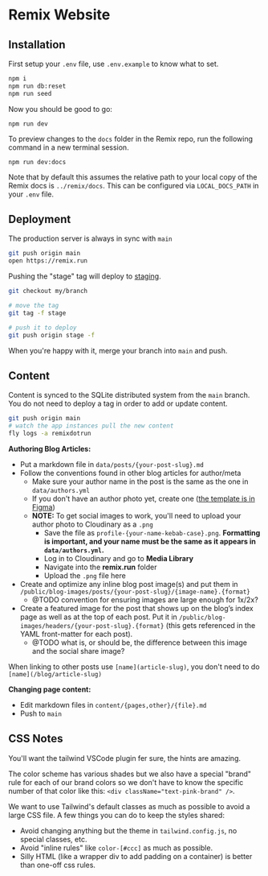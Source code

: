 # Remix Website

## Installation

First setup your `.env` file, use `.env.example` to know what to set.

```sh
npm i
npm run db:reset
npm run seed
```

Now you should be good to go:

```
npm run dev
```

To preview changes to the `docs` folder in the Remix repo, run the following command in a new terminal session.

```
npm run dev:docs
```

Note that by default this assumes the relative path to your local copy of the Remix docs is `../remix/docs`. This can be configured via `LOCAL_DOCS_PATH` in your `.env` file.

## Deployment

The production server is always in sync with `main`

```sh
git push origin main
open https://remix.run
```

Pushing the "stage" tag will deploy to [staging](https://remixdotrunstage.fly.dev/blog).

```sh
git checkout my/branch

# move the tag
git tag -f stage

# push it to deploy
git push origin stage -f
```

When you're happy with it, merge your branch into `main` and push.

## Content

Content is synced to the SQLite distributed system from the `main` branch. You do not need to deploy a tag in order to add or update content.

```sh
git push origin main
# watch the app instances pull the new content
fly logs -a remixdotrun
```

**Authoring Blog Articles:**

- Put a markdown file in `data/posts/{your-post-slug}.md`
- Follow the conventions found in other blog articles for author/meta
  - Make sure your author name in the post is the same as the one in `data/authors.yml`
  - If you don't have an author photo yet, create one ([the template is in Figma](https://www.figma.com/file/6G68ZVNbR6bMHl2p8727xi/www.remix.run?node-id=6%3A2))
  - **NOTE:** To get social images to work, you'll need to upload your author photo to Cloudinary as a `.png`
    - Save the file as `profile-{your-name-kebab-case}.png`. **Formatting is important, and your name must be the same as it appears in `data/authors.yml`.**
    - Log in to Cloudinary and go to **Media Library**
    - Navigate into the **remix.run** folder
    - Upload the `.png` file here
- Create and optimize any inline blog post image(s) and put them in `/public/blog-images/posts/{your-post-slug}/{image-name}.{format}`
  - @TODO convention for ensuring images are large enough for 1x/2x?
- Create a featured image for the post that shows up on the blog’s index page as well as at the top of each post. Put it in `/public/blog-images/headers/{your-post-slug}.{format}` (this gets referenced in the YAML front-matter for each post).
  - @TODO what is, or should be, the difference between this image and the social share image?

When linking to other posts use `[name](article-slug)`, you don't need to do `[name](/blog/article-slug)`

**Changing page content:**

- Edit markdown files in `content/{pages,other}/{file}.md`
- Push to `main`

## CSS Notes

You'll want the tailwind VSCode plugin fer sure, the hints are amazing.

The color scheme has various shades but we also have a special "brand" rule for each of our brand colors so we don't have to know the specific number of that color like this: `<div className="text-pink-brand" />`.

We want to use Tailwind's default classes as much as possible to avoid a large CSS file. A few things you can do to keep the styles shared:

- Avoid changing anything but the theme in `tailwind.config.js`, no special classes, etc.
- Avoid "inline rules" like `color-[#ccc]` as much as possible.
- Silly HTML (like a wrapper div to add padding on a container) is better than one-off css rules.
